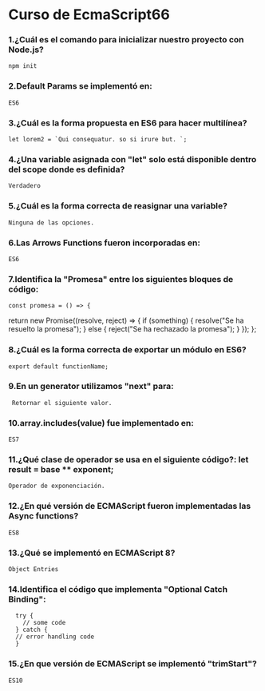# Curso de EcmaScript66
### 1.¿Cuál es el comando para inicializar nuestro proyecto con Node.js?
  	npm init
### 2.Default Params se implementó en:
  	ES6
### 3.¿Cuál es la forma propuesta en ES6 para hacer multilínea?
  	let lorem2 = `Qui consequatur. so si irure but. `;
### 4.¿Una variable asignada con "let" solo está disponible dentro del scope donde es definida?
  	Verdadero

### 5.¿Cuál es la forma correcta de reasignar una variable?
  	Ninguna de las opciones.

### 6.Las Arrows Functions fueron incorporadas en:
  	ES6
### 7.Identifica la "Promesa" entre los siguientes bloques de código:
	const promesa = () => {
  return new Promise((resolve, reject) => {
    if (something) {
      resolve("Se ha resuelto la promesa");
    } else {
      reject("Se ha rechazado la promesa");
    }
  });
};

### 8.¿Cuál es la forma correcta de exportar un módulo en ES6?
	export default functionName;
### 9.En un generator utilizamos "next" para:
 	 Retornar el siguiente valor.
### 10.array.includes(value) fue implementado en:
  	ES7
### 11.¿Qué clase de operador se usa en el siguiente código?: let result = base ** exponent;

  	Operador de exponenciación.

### 12.¿En qué versión de ECMAScript fueron implementadas las Async functions?
  	ES8
### 13.¿Qué se implementó en ECMAScript 8?

  	Object Entries

### 14.Identifica el código que implementa "Optional Catch Binding":
	  try { 
	    // some code 
	  } catch { 
	  // error handling code 
	  }
### 15.¿En que versión de ECMAScript se implementó "trimStart"?
  	ES10
